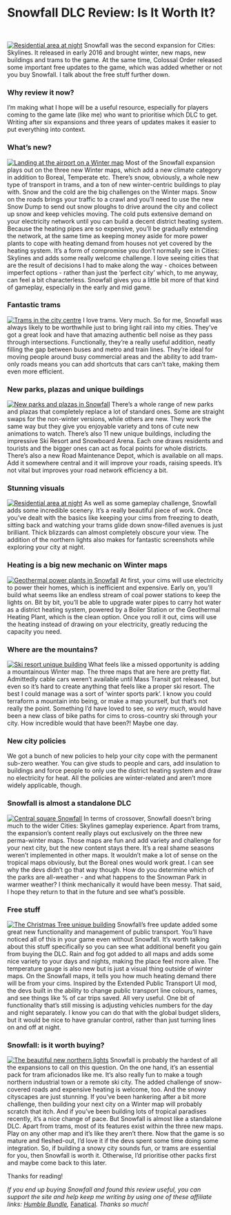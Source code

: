 # Snowfall DLC Review: Is It Worth It?

 

[![Residential area at night](https://www.lovecitiesskylines.com/wp-content/uploads/2018/09/residential-snowfall-night.jpg)](https://www.lovecitiesskylines.com/wp-content/uploads/2018/09/residential-snowfall-night.jpg)
Snowfall was the second expansion for Cities: Skylines. It released in early 2016 and brought winter, new maps, new buildings and trams to the game. At the same time, Colossal Order released some important free updates to the game, which was added whether or not you buy Snowfall. I talk about the free stuff further down.
### Why review it now?


I’m making what I hope will be a useful resource, especially for players coming to the game late (like me) who want to prioritise which DLC to get. Writing after six expansions and three years of updates makes it easier to put everything into context.
### What’s new?


[![Landing at the airport on a Winter map](https://www.lovecitiesskylines.com/wp-content/uploads/2018/09/airport-snowfall-northern-lights.jpg)](https://www.lovecitiesskylines.com/wp-content/uploads/2018/09/airport-snowfall-northern-lights.jpg)
Most of the Snowfall expansion plays out on the three new Winter maps, which add a new climate category in addition to Boreal, Temperate etc. There’s snow, obviously, a whole new type of transport in trams, and a ton of new winter-centric buildings to play with. 
Snow and the cold are the big challenges on the Winter maps. Snow on the roads brings your traffic to a crawl and you’ll need to use the new Snow Dump to send out snow ploughs to drive around the city and collect up snow and keep vehicles moving.
The cold puts extensive demand on your electricity network until you can build a decent district heating system. Because the heating pipes are so expensive, you’ll be gradually extending the network, at the same time as keeping money aside for more power plants to cope with heating demand from houses not yet covered by the heating system.
It’s a form of compromise you don’t normally see in Cities: Skylines and adds some really welcome challenge. I love seeing cities that are the result of decisions I had to make along the way - choices between imperfect options - rather than just the ‘perfect city’ which, to me anyway, can feel a bit characterless. Snowfall gives you a little bit more of that kind of gameplay, especially in the early and mid game.
### Fantastic trams


[![Trams in the city centre](https://www.lovecitiesskylines.com/wp-content/uploads/2018/09/trams-snowfall.jpg)](https://www.lovecitiesskylines.com/wp-content/uploads/2018/09/trams-snowfall.jpg)
I love trams. Very much. So for me, Snowfall was always likely to be worthwhile just to bring light rail into my cities. They’ve got a great look and have that amazing authentic bell noise as they pass through intersections.
Functionally, they’re a really useful addition, neatly filling the gap between buses and metro and train lines. They’re ideal for moving people around busy commercial areas and the ability to add tram-only roads means you can add shortcuts that cars can’t take, making them even more efficient.
### New parks, plazas and unique buildings


[![New parks and plazas in Snowfall](https://www.lovecitiesskylines.com/wp-content/uploads/2018/09/snowmobile-snowfall.jpg)](https://www.lovecitiesskylines.com/wp-content/uploads/2018/09/snowmobile-snowfall.jpg)
There’s a whole range of new parks and plazas that completely replace a lot of standard ones. Some are straight swaps for the non-winter versions, while others are new. They work the same way but they give you enjoyable variety and tons of cute new animations to watch.
There’s also 11 new unique buildings, including the impressive Ski Resort and Snowboard Arena. Each one draws residents and tourists and the bigger ones can act as focal points for whole districts.
There’s also a new Road Maintenance Depot, which is available on all maps. Add it somewhere central and it will improve your roads, raising speeds. It’s not vital but improves your road network efficiency a bit.
### Stunning visuals


[![Residential area at night](https://www.lovecitiesskylines.com/wp-content/uploads/2018/09/residential-northern-lights.jpg)](https://www.lovecitiesskylines.com/wp-content/uploads/2018/09/residential-northern-lights.jpg)
As well as some gameplay challenge, Snowfall adds some incredible scenery. It’s a really beautiful piece of work. Once you’ve dealt with the basics like keeping your cims from freezing to death, sitting back and watching your trams glide down snow-filled avenues is just brilliant. Thick blizzards can almost completely obscure your view. The addition of the northern lights also makes for fantastic screenshots while exploring your city at night.
### Heating is a big new mechanic on Winter maps


[![Geothermal power plants in Snowfall](https://www.lovecitiesskylines.com/wp-content/uploads/2018/09/geothermal-heating-plant.jpg)](https://www.lovecitiesskylines.com/wp-content/uploads/2018/09/geothermal-heating-plant.jpg)
At first, your cims will use electricity to power their homes, which is inefficient and expensive. Early on, you’ll build what seems like an endless stream of coal power stations to keep the lights on.
Bit by bit, you’ll be able to upgrade water pipes to carry hot water as a district heating system, powered by a Boiler Station or the Geothermal Heating Plant, which is the clean option. Once you roll it out, cims will use the heating instead of drawing on your electricity, greatly reducing the capacity you need.
### Where are the mountains?


[![Ski resort unique building](https://www.lovecitiesskylines.com/wp-content/uploads/2018/09/ski-resort-snowfall.jpg)](https://www.lovecitiesskylines.com/wp-content/uploads/2018/09/ski-resort-snowfall.jpg)
What feels like a missed opportunity is adding a mountainous Winter map. The three maps that are here are pretty flat. Admittedly cable cars weren’t available until Mass Transit got released, but even so it’s hard to create anything that feels like a proper ski resort. The best I could manage was a sort of ‘winter sports park’.
I know you could terraform a mountain into being, or make a map yourself, but that’s not really the point.
Something I’d have loved to see, *so very much*, would have been a new class of bike paths for cims to cross-country ski through your city. How incredible would that have been?! Maybe one day.
### New city policies


We got a bunch of new policies to help your city cope with the permanent sub-zero weather. You can give studs to people and cars, add insulation to buildings and force people to only use the district heating system and draw no electricity for heat. All the policies are winter-related and aren’t more widely applicable, though.
### Snowfall is almost a standalone DLC


[![Central square Snowfall](https://www.lovecitiesskylines.com/wp-content/uploads/2018/09/square-snowfall.jpg)](https://www.lovecitiesskylines.com/wp-content/uploads/2018/09/square-snowfall.jpg)
In terms of crossover, Snowfall doesn’t bring much to the wider Cities: Skylines gameplay experience. Apart from trams, the expansion’s content really plays out exclusively on the three new perma-winter maps. Those maps are fun and add variety and challenge for your next city, but the new content stays there. 
It’s a real shame seasons weren’t implemented in other maps. It wouldn’t make a lot of sense on the tropical maps obviously, but the Boreal ones would work great. I can see why the devs didn’t go that way though. How do you determine which of the parks are all-weather - and what happens to the Snowman Park in warmer weather? I think mechanically it would have been messy. That said, I hope they return to that in the future and see what’s possible.
### Free stuff


[![The Christmas Tree unique building](https://www.lovecitiesskylines.com/wp-content/uploads/2018/09/christmas-tree-snowfall.jpg)](https://www.lovecitiesskylines.com/wp-content/uploads/2018/09/christmas-tree-snowfall.jpg)
Snowfall’s free update added some great new functionality and management of public transport. You’ll have noticed all of this in your game even without Snowfall. It’s worth talking about this stuff specifically so you can see what additional benefit you gain from buying the DLC.
Rain and fog got added to all maps and adds some nice variety to your days and nights, making the place feel more alive. The temperature gauge is also new but is just a visual thing outside of winter maps. On the Snowfall maps, it tells you how much heating demand there will be from your cims.
Inspired by the Extended Public Transport UI mod, the devs built in the ability to change public transport line colours, names, and see things like % of car trips saved. All very useful.
One bit of functionality that’s still missing is adjusting vehicles numbers for the day and night separately. I know you can do that with the global budget sliders, but it would be nice to have granular control, rather than just turning lines on and off at night.
### Snowfall: is it worth buying?


[![The beautiful new northern lights](https://www.lovecitiesskylines.com/wp-content/uploads/2018/09/northern-lights.jpg)](https://www.lovecitiesskylines.com/wp-content/uploads/2018/09/northern-lights.jpg)
Snowfall is probably the hardest of all the expansions to call on this question. On the one hand, it’s an essential pack for tram aficionados like me. It’s also really fun to make a tough northern industrial town or a remote ski city. The added challenge of snow-covered roads and expensive heating is welcome, too. And the snowy cityscapes are just stunning.
If you’ve been hankering after a bit more challenge, then building your next city on a Winter map will probably scratch that itch. And if you’ve been building lots of tropical paradises recently, it’s a nice change of pace.
But Snowfall is almost like a standalone DLC. Apart from trams, most of its features exist within the three new maps. Play on any other map and it’s like they aren’t there. Now that the game is so mature and fleshed-out, I’d love it if the devs spent some time doing some integration.
So, if building a snowy city sounds fun, or trams are essential for you, then Snowfall is worth it. Otherwise, I’d prioritise other packs first and maybe come back to this later.

Thanks for reading!

*If you end up buying Snowfall and found this review useful, you can support the site and help keep me writing by using one of these affiliate links:* [*Humble Bundle*](https://www.humblebundle.com/store/cities-skylines-snowfall?partner=twcb)*,* [Fanatical](http://www.anrdoezrs.net/links/8883448/type/dlg/https://www.fanatical.com/en/dlc/cities-skylines-snowfall-dlc)*. Thanks so much!*